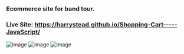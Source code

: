 ### Ecommerce site for band tour.

### Live Site: https://harrystead.github.io/Shopping-Cart-----JavaScript/

![image](https://user-images.githubusercontent.com/69797257/103170399-cdec0700-483b-11eb-9a78-3a6befa07435.png)
![image](https://user-images.githubusercontent.com/69797257/103170404-d80e0580-483b-11eb-92a4-e2b246aa82e4.png)
![image](https://user-images.githubusercontent.com/69797257/103170409-e3f9c780-483b-11eb-8be6-cc0a3d1fadaa.png)
